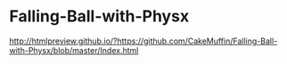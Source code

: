 # Falling-Ball-with-Physx

http://htmlpreview.github.io/?https://github.com/CakeMuffin/Falling-Ball-with-Physx/blob/master/Index.html
